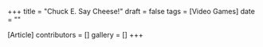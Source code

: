 +++
title = "Chuck E. Say Cheese!"
draft = false
tags = [Video Games]
date = ""

[Article]
contributors = []
gallery = []
+++